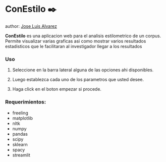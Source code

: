 # ConEstilo ✒️

author: [Jose Luis Alvarez](mailto:j.alvarez9438@gmail.com)

**ConEstilo** es una aplicacion web para el analisis estilometrico de un corpus. Permite visualizar varias graficas asi como mostrar varios resultados estadisticos que le facilitaran al investigador llegar a los resultados


### Uso

1. Seleccione en la barra lateral alguna de las opciones ahi disponibles.

2. Luego establezca cada uno de los parametros que usted desee.

3. Haga click en el boton empezar si procede.


### Requerimientos:

* freeling
* matplotlib
* nltk
* numpy
* pandas
* scipy
* sklearn
* spacy
* streamlit
